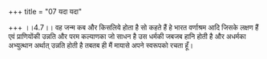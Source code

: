 +++
title = "07 यदा यदा"

+++
।।4.7।। वह जन्म कब और किसलिये होता है सो कहते हैं हे भारत वर्णाश्रम आदि
जिसके लक्षण हैं एवं प्राणियोंकी उन्नति और परम कल्याणका जो साधन है उस
धर्मकी जबजब हानि होती है और अधर्मका अभ्युत्थान अर्थात् उन्नति होती है
तबतब ही मैं मायासे अपने स्वरूपको रचता हूँ।

